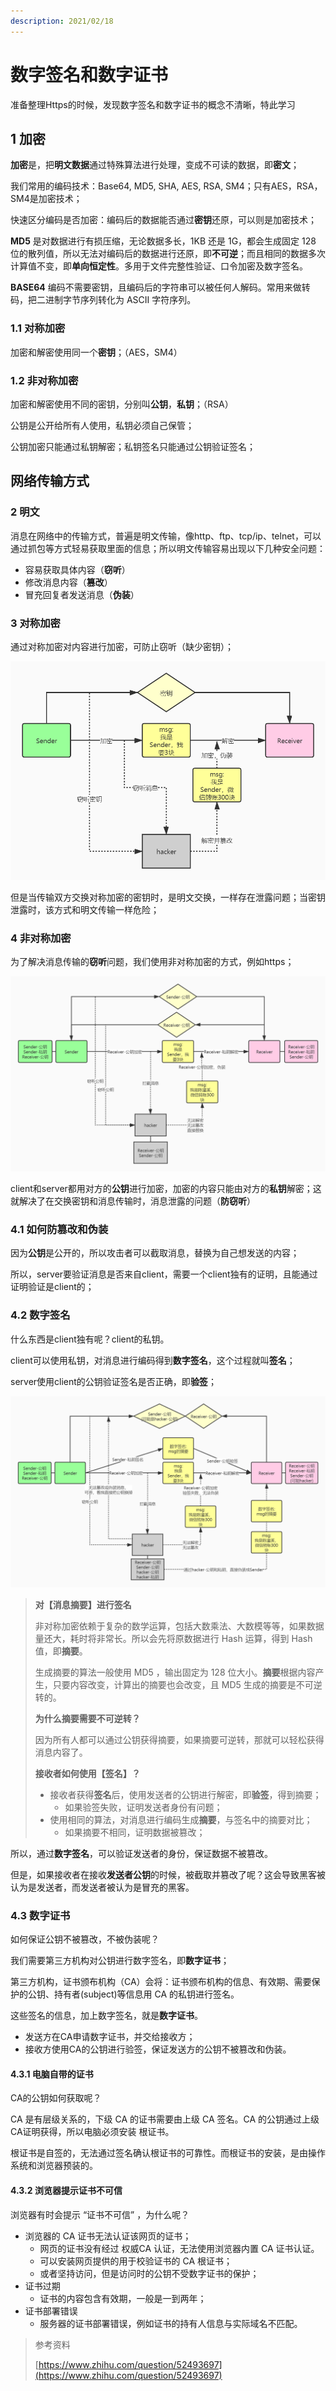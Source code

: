 ```yaml
---
description: 2021/02/18
---
```


# 数字签名和数字证书

准备整理Https的时候，发现数字签名和数字证书的概念不清晰，特此学习

## 1 加密

**加密**是，把**明文数据**通过特殊算法进行处理，变成不可读的数据，即**密文**；

我们常用的编码技术：Base64, MD5, SHA, AES, RSA, SM4；只有AES，RSA，SM4是加密技术；

快速区分编码是否加密：编码后的数据能否通过**密钥**还原，可以则是加密技术；

**MD5** 是对数据进行有损压缩，无论数据多长，1KB 还是 1G，都会生成固定 128 位的散列值，所以无法对编码后的数据进行还原，即**不可逆**；而且相同的数据多次计算值不变，即**单向恒定性**。多用于文件完整性验证、口令加密及数字签名。

**BASE64** 编码不需要密钥，且编码后的字符串可以被任何人解码。常用来做转码，把二进制字节序列转化为 ASCII 字符序列。

### 1.1 对称加密

加密和解密使用同一个**密钥**；（AES，SM4）

### 1.2 非对称加密

加密和解密使用不同的密钥，分别叫**公钥**，**私钥**；（RSA）

公钥是公开给所有人使用，私钥必须自己保管；

公钥加密只能通过私钥解密；私钥签名只能通过公钥验证签名；

## 网络传输方式

### 2 明文

消息在网络中的传输方式，普遍是明文传输，像http、ftp、tcp/ip、telnet，可以通过抓包等方式轻易获取里面的信息；所以明文传输容易出现以下几种安全问题：

* 容易获取具体内容（**窃听**）
* 修改消息内容（**篡改**）
* 冒充回复者发送消息（**伪装**）

### 3 对称加密

通过对称加密对内容进行加密，可防止窃听（缺少密钥）；

![&#x4F7F;&#x7528;&#x5BF9;&#x79F0;&#x52A0;&#x5BC6;&#x8FDB;&#x884C;&#x7F51;&#x7EDC;&#x4F20;&#x8F93;](../.gitbook/assets/008-dui-cheng-jia-mi-wang-luo-chuan-shu-.jpg)

但是当传输双方交换对称加密的密钥时，是明文交换，一样存在泄露问题；当密钥泄露时，该方式和明文传输一样危险；

### 4 非对称加密

为了解决消息传输的**窃听**问题，我们使用非对称加密的方式，例如https；

![&#x4F7F;&#x7528;&#x975E;&#x5BF9;&#x79F0;&#x52A0;&#x5BC6;&#x8FDB;&#x884C;&#x7F51;&#x7EDC;&#x4F20;&#x8F93;](../.gitbook/assets/008-fei-dui-cheng-jia-mi-wang-luo-chuan-shu-.jpg)

client和server都用对方的**公钥**进行加密，加密的内容只能由对方的**私钥**解密；这就解决了在交换密钥和消息传输时，消息泄露的问题（**防窃听**）

### **4.1 如何防篡改和伪装**

因为**公钥**是公开的，所以攻击者可以截取消息，替换为自己想发送的内容；

所以，server要验证消息是否来自client，需要一个client独有的证明，且能通过证明验证是client的；

### **4.2 数字签名**

什么东西是client独有呢？client的私钥。

client可以使用私钥，对消息进行编码得到**数字签名**，这个过程就叫**签名**；

server使用client的公钥验证签名是否正确，即**验签**；

![&#x4F7F;&#x7528;&#x6570;&#x5B57;&#x7B7E;&#x540D;&#x8FDB;&#x884C;&#x7F51;&#x7EDC;&#x4F20;&#x8F93;](../.gitbook/assets/008-shu-zi-qian-ming-wang-luo-chuan-shu-.jpg)

> **对【消息摘要】进行签名**
>
> 非对称加密依赖于复杂的数学运算，包括大数乘法、大数模等等，如果数据量还大，耗时将非常长。所以会先将原数据进行 Hash 运算，得到 Hash 值，即**摘要**。
>
> 生成摘要的算法一般使用 MD5 ，输出固定为 128 位大小。**摘要**根据内容产生，只要内容改变，计算出的摘要也会改变，且 MD5 生成的摘要是不可逆转的。
>
> **为什么摘要需要不可逆转？**
>
> 因为所有人都可以通过公钥获得摘要，如果摘要可逆转，那就可以轻松获得消息内容了。
>
> **接收者如何使用【签名】？**
>
> * 接收者获得**签名**后，使用发送者的公钥进行解密，即**验签**，得到摘要；
>   * 如果验签失败，证明发送者身份有问题；
> * 使用相同的算法，对消息进行编码生成**摘要**，与签名中的摘要对比；
>   * 如果摘要不相同，证明数据被篡改；

所以，通过**数字签名**，可以验证发送者的身份，保证数据不被篡改。

但是，如果接收者在接收**发送者公钥**的时候，被截取并篡改了呢？这会导致黑客被认为是发送者，而发送者被认为是冒充的黑客。

### **4.3 数字证书**

如何保证公钥不被篡改，不被伪装呢？

我们需要第三方机构对公钥进行数字签名，即**数字证书**；

第三方机构，证书颁布机构（CA）会将：证书颁布机构的信息、有效期、需要保护的公钥、持有者\(subject\)等信息用 CA 的私钥进行签名。

这些签名的信息，加上数字签名，就是**数字证书**。

* 发送方在CA申请数字证书，并交给接收方；
* 接收方使用CA的公钥进行验签，保证发送方的公钥不被篡改和伪装。

#### **4.3.1 电脑自带的证书**

CA的公钥如何获取呢？

CA 是有层级关系的，下级 CA 的证书需要由上级 CA 签名。CA 的公钥通过上级 CA证明获得，所以电脑必须安装 根证书。

根证书是自签的，无法通过签名确认根证书的可靠性。而根证书的安装，是由操作系统和浏览器预装的。

#### **4.3.2 浏览器提示证书不可信**

浏览器有时会提示 “证书不可信” ，为什么呢？

* 浏览器的 CA 证书无法认证该网页的证书；
  * 网页的证书没有经过 权威CA 认证，无法使用浏览器内置 CA 证书认证。
  * 可以安装网页提供的用于校验证书的 CA 根证书；
  * 或者坚持访问，但是访问时的公钥不受数字证书的保护；
* 证书过期
  * 证书的内容包含有效期，一般是一到两年；
* 证书部署错误
  * 服务器的证书部署错误，例如证书的持有人信息与实际域名不匹配。

> 参考资料
>
> [https://www.zhihu.com/question/52493697](https://www.zhihu.com/question/52493697)

